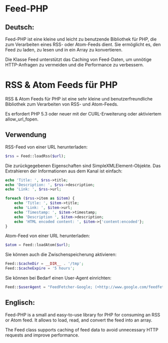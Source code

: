 # Feed-PHP

## Deutsch:

Feed-PHP ist eine kleine und leicht zu benutzende Bibliothek für PHP, die zum Verarbeiten eines RSS- oder Atom-Feeds dient. Sie ermöglicht es, den Feed zu laden, zu lesen und in ein Array zu konvertieren.

Die Klasse Feed unterstützt das Caching von Feed-Daten, um unnötige HTTP-Anfragen zu vermeiden und die Performance zu verbessern.

RSS & Atom Feeds für PHP
========================

RSS & Atom Feeds für PHP ist eine sehr kleine und benutzerfreundliche Bibliothek zum Verarbeiten von RSS- und Atom-Feeds.

Es erfordert PHP 5.3 oder neuer mit der CURL-Erweiterung oder aktiviertem allow_url_fopen.

Verwendung
-----

RSS-Feed von einer URL herunterladen:

```php
$rss = Feed::loadRss($url);
```

Die zurückgegebenen Eigenschaften sind SimpleXMLElement-Objekte. Das Extrahieren der Informationen aus dem Kanal ist einfach:

```php
echo 'Title: ', $rss->title;
echo 'Description: ', $rss->description;
echo 'Link: ', $rss->url;

foreach ($rss->item as $item) {
    echo 'Title: ', $item->title;
    echo 'Link: ', $item->url;
    echo 'Timestamp: ', $item->timestamp;
    echo 'Description ', $item->description;
    echo 'HTML encoded content: ', $item->{'content:encoded'};
}
```

Atom-Feed von einer URL herunterladen:

```php
$atom = Feed::loadAtom($url);
```

Sie können auch die Zwischenspeicherung aktivieren:

```php
Feed::$cacheDir = __DIR__ . '/tmp';
Feed::$cacheExpire = '5 hours';
```

Sie können bei Bedarf einen User-Agent einrichten:

```php
Feed::$userAgent = "FeedFetcher-Google; (+http://www.google.com/feedfetcher.html)";
```

## Englisch:

Feed-PHP is a small and easy-to-use library for PHP for consuming an RSS or Atom feed. It allows to load, read, and convert the feed into an array.

The Feed class supports caching of feed data to avoid unnecessary HTTP requests and improve performance.
